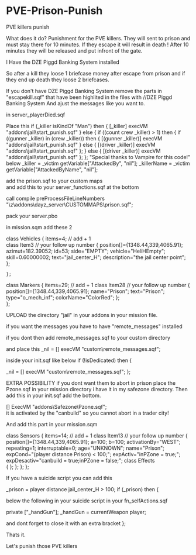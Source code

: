 # PVE-Prison-Punish
PVE killers punish

What does it do?
Punishment for the PVE killers. 
They will sent to prison and must stay there for 10 minutes.
If they escape it will result in death !
After 10 minutes they will be released and put infront of the gate.


I Have the DZE Piggd Banking System installed

So after a kill they loose 1 briefcase money
after escape from prison and if they end up death they loose 2 briefcases.

If you don't have DZE Piggd Banking System remove the parts in "escapekill.sqf" that have been highlited in the files with //DZE Piggd Banking System 
And ajust the messages like you want to.

in server_playerDied.sqf

Place this 
if (_killer isKindOf "Man") then {
   [_killer] execVM "addons\jail\start_punish.sqf"
} else {
   if ((count crew _killer) > 1) then {
     if ((gunner _killer) in (crew _killer)) then {
       [(gunner _killer)] execVM "addons\jail\start_punish.sqf"
     } else {
       [(driver _killer)] execVM "addons\jail\start_punish.sqf"
     };
   } else {
     [(driver _killer)] execVM "addons\jail\start_punish.sqf"
   };
};
"Special thanks to Vampire for this code!"
below
_killer = _victim getVariable["AttackedBy", "nil"];
_killerName = _victim getVariable["AttackedByName", "nil"];


add the prison.sqf to your custom maps	
and add this to your server_functions.sqf at the bottom

call compile preProcessFileLineNumbers "\z\addons\dayz_server\CUSTOMMAPS\prison.sqf";

pack your server.pbo

in mission.sqm
add these 2

class Vehicles
	{
		items=4; // add + 1  
		class Item3 // your follow up number
		{
			position[]={1348.44,339,4065.91};
			azimut=182.39052;
			id=53;
			side="EMPTY";
			vehicle="HeliHEmpty";
			skill=0.60000002;
			text="jail_center_H";
			description="the jail center point";
		};
		
	};

class Markers
	{
		items=29; // add + 1
		class Item28 // your follow up number
    		{
			position[]={1348.44,339,4065.91};
			name="Prison";
			text="Prison";
			type="o_mech_inf";
			colorName="ColorRed";
		};	
   };


	
UPLOAD the directory "jail" in your addons in your mission file.


if you want the messages you have to have "remote_messages" installed

if you dont then add remote_messages.sqf to your custom directory

and place this 
_nil = [] execVM "custom\remote_messages.sqf";

inside your init.sqf like below
if (!isDedicated) then {

_nil = [] execVM "custom\remote_messages.sqf";
};


EXTRA POSSIBILITY 
if you dont want them to abort in prison place the Pzone.sqf in your mission directory i have it in my safezone directory.
Then add this in your init.sqf add the bottom.

[] ExecVM "addons\Safezone\Pzone.sqf";	
it is activated by the "canbuild" so you cannot abort in a trader city!

And add this part in your mission.sqm

class Sensors
   {
        items=14; // add + 1
		class Item13 // your follow up number
		   {
            position[]={1348.44,339,4065.91};
            a=100;
            b=100;
            activationBy="WEST";
            repeating=1;
            interruptable=0;
            age="UNKNOWN";
            name="Prison";
			expCond="(player distance Prison) < 100;";
            expActiv="inPZone = true;";
			expDesactiv="canbuild = true;inPZone = false;";
		    class Effects	
			{
			};
		};
	};
};

If you have a suicide script you can add this 

_prison = player distance jail_center_H > 100;
if (_prison) then {

below the following in your suicide script in your fn_selfActions.sqf

private ["_handGun"];
_handGun = currentWeapon player;


and dont forget to close it with an extra bracket };

Thats it.

Let's punish those PVE killers

